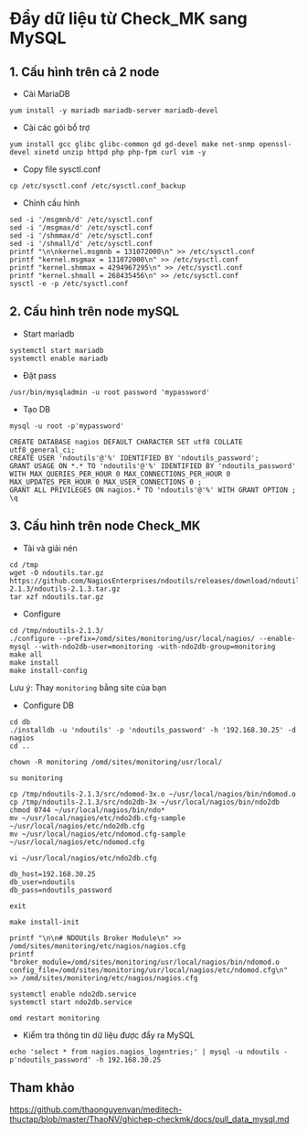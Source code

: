 # Đẩy dữ liệu từ Check_MK sang MySQL

## 1. Cấu hình trên cả 2 node

- Cài MariaDB

```
yum install -y mariadb mariadb-server mariadb-devel
```

- Cài các gói bổ trợ

```
yum install gcc glibc glibc-common gd gd-devel make net-snmp openssl-devel xinetd unzip httpd php php-fpm curl vim -y
```

- Copy file sysctl.conf

```
cp /etc/sysctl.conf /etc/sysctl.conf_backup
```

- Chỉnh cấu hình 

```
sed -i '/msgmnb/d' /etc/sysctl.conf
sed -i '/msgmax/d' /etc/sysctl.conf
sed -i '/shmmax/d' /etc/sysctl.conf
sed -i '/shmall/d' /etc/sysctl.conf
printf "\n\nkernel.msgmnb = 131072000\n" >> /etc/sysctl.conf
printf "kernel.msgmax = 131072000\n" >> /etc/sysctl.conf
printf "kernel.shmmax = 4294967295\n" >> /etc/sysctl.conf
printf "kernel.shmall = 268435456\n" >> /etc/sysctl.conf
sysctl -e -p /etc/sysctl.conf
```

## 2. Cấu hình trên node mySQL

- Start mariadb

```
systemctl start mariadb
systemctl enable mariadb
```

- Đặt pass

```
/usr/bin/mysqladmin -u root password 'mypassword'
```

- Tạo DB

```
mysql -u root -p'mypassword'
```

```
CREATE DATABASE nagios DEFAULT CHARACTER SET utf8 COLLATE utf8_general_ci;
CREATE USER 'ndoutils'@'%' IDENTIFIED BY 'ndoutils_password';
GRANT USAGE ON *.* TO 'ndoutils'@'%' IDENTIFIED BY 'ndoutils_password' WITH MAX_QUERIES_PER_HOUR 0 MAX_CONNECTIONS_PER_HOUR 0 MAX_UPDATES_PER_HOUR 0 MAX_USER_CONNECTIONS 0 ;
GRANT ALL PRIVILEGES ON nagios.* TO 'ndoutils'@'%' WITH GRANT OPTION ;
\q
```

## 3. Cấu hình trên node Check_MK

- Tải và giải nén

```
cd /tmp
wget -O ndoutils.tar.gz https://github.com/NagiosEnterprises/ndoutils/releases/download/ndoutils-2.1.3/ndoutils-2.1.3.tar.gz
tar xzf ndoutils.tar.gz
```

- Configure

```
cd /tmp/ndoutils-2.1.3/
./configure --prefix=/omd/sites/monitoring/usr/local/nagios/ --enable-mysql --with-ndo2db-user=monitoring -with-ndo2db-group=monitoring
make all
make install
make install-config
```

Lưu ý: Thay `monitoring` bằng site của bạn

- Configure DB

```
cd db
./installdb -u 'ndoutils' -p 'ndoutils_password' -h '192.168.30.25' -d nagios
cd ..
```

```
chown -R monitoring /omd/sites/monitoring/usr/local/
```

`su monitoring`

```
cp /tmp/ndoutils-2.1.3/src/ndomod-3x.o ~/usr/local/nagios/bin/ndomod.o
cp /tmp/ndoutils-2.1.3/src/ndo2db-3x ~/usr/local/nagios/bin/ndo2db
chmod 0744 ~/usr/local/nagios/bin/ndo*
mv ~/usr/local/nagios/etc/ndo2db.cfg-sample ~/usr/local/nagios/etc/ndo2db.cfg
mv ~/usr/local/nagios/etc/ndomod.cfg-sample ~/usr/local/nagios/etc/ndomod.cfg
```

`vi ~/usr/local/nagios/etc/ndo2db.cfg`

```
db_host=192.168.30.25
db_user=ndoutils
db_pass=ndoutils_password
```

`exit`

`make install-init`

```
printf "\n\n# NDOUtils Broker Module\n" >> /omd/sites/monitoring/etc/nagios/nagios.cfg
printf "broker_module=/omd/sites/monitoring/usr/local/nagios/bin/ndomod.o config_file=/omd/sites/monitoring/usr/local/nagios/etc/ndomod.cfg\n" >> /omd/sites/monitoring/etc/nagios/nagios.cfg
```

```
systemctl enable ndo2db.service
systemctl start ndo2db.service
```

`omd restart monitoring`

- Kiểm tra thông tin dữ liệu được đẩy ra MySQL

```
echo 'select * from nagios.nagios_logentries;' | mysql -u ndoutils -p'ndoutils_password' -h 192.168.30.25
```

## Tham khảo

https://github.com/thaonguyenvan/meditech-thuctap/blob/master/ThaoNV/ghichep-checkmk/docs/pull_data_mysql.md